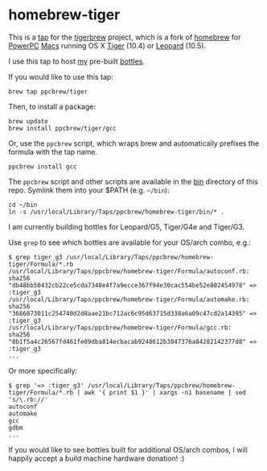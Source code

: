 # homebrew-tiger

This is a [tap](https://docs.brew.sh/Taps)
for the [tigerbrew](https://github.com/mistydemeo/tigerbrew) project,
which is a fork of [homebrew](https://brew.sh/)
for [PowerPC](https://en.wikipedia.org/wiki/PowerPC)
[Macs](https://en.wikipedia.org/wiki/Macintosh)
running OS X [Tiger](https://en.wikipedia.org/wiki/Mac_OS_X_Tiger) (10.4)
or [Leopard](https://en.wikipedia.org/wiki/Mac_OS_X_Leopard) (10.5).

I use this tap to host [my](https://jason.pepas.com)
pre-built [bottles](https://docs.brew.sh/Bottles).

If you would like to use this tap:

```
brew tap ppcbrew/tiger
```

Then, to install a package:

```
brew update
brew install ppcbrew/tiger/gcc
```

Or, use the `ppcbrew` script, which wraps brew and automatically prefixes the formula with the tap name.

```
ppcbrew install gcc
```

The `ppcbrew` script and other scripts are available in the
[bin](https://github.com/ppcbrew/homebrew-tiger/tree/master/bin) directory of this repo.
Symlink them into your $PATH (e.g. `~/bin`):

```
cd ~/bin
ln -s /usr/local/Library/Taps/ppcbrew/homebrew-tiger/bin/* .
```

I am currently building bottles for Leopard/G5, Tiger/G4e and Tiger/G3.

Use `grep` to see which bottles are available for your OS/arch combo, e.g.:

```
$ grep tiger_g3 /usr/local/Library/Taps/ppcbrew/homebrew-tiger/Formula/*.rb
/usr/local/Library/Taps/ppcbrew/homebrew-tiger/Formula/autoconf.rb:    sha256 "db48bb50432cb22ce5cda7348e4f7a9ecce367f94e30cac554be52e802454978" => :tiger_g3
/usr/local/Library/Taps/ppcbrew/homebrew-tiger/Formula/automake.rb:    sha256 "3686873011c254740d2d8aae21bc712ac6c95d63715d338a6a09c47cd2a14395" => :tiger_g3
/usr/local/Library/Taps/ppcbrew/homebrew-tiger/Formula/gcc.rb:    sha256 "8b1f5a4c26567fd461fe09dba814ecbacab9248612b3847376a84282142377d8" => :tiger_g3
...
```

Or more specifically:

```
$ grep '=> :tiger_g3' /usr/local/Library/Taps/ppcbrew/homebrew-tiger/Formula/*.rb | awk '{ print $1 }' | xargs -n1 basename | sed 's/\.rb://'
autoconf
automake
gcc
gdbm
...
```

If you would like to see bottles built for additional OS/arch combos,
I will happily accept a build machine hardware donation! :)
